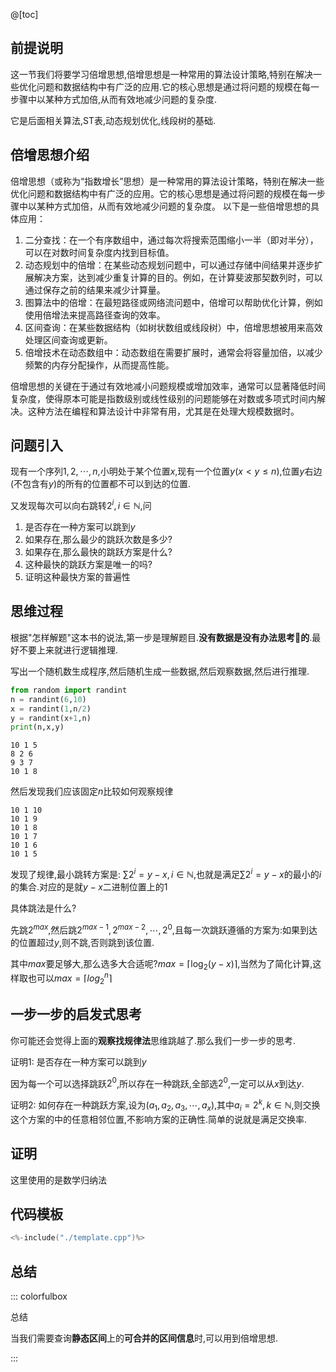 @[toc]

## 前提说明

这一节我们将要学习倍增思想,倍增思想是一种常用的算法设计策略,特别在解决一些优化问题和数据结构中有广泛的应用.它的核心思想是通过将问题的规模在每一步骤中以某种方式加倍,从而有效地减少问题的复杂度.

它是后面相关算法,ST表,动态规划优化,线段树的基础.


## 倍增思想介绍 

倍增思想（或称为“指数增长”思想）是一种常用的算法设计策略，特别在解决一些优化问题和数据结构中有广泛的应用。它的核心思想是通过将问题的规模在每一步骤中以某种方式加倍，从而有效地减少问题的复杂度。
以下是一些倍增思想的具体应用：

1. 二分查找：在一个有序数组中，通过每次将搜索范围缩小一半（即对半分），可以在对数时间复杂度内找到目标值。
2. 动态规划中的倍增：在某些动态规划问题中，可以通过存储中间结果并逐步扩展解决方案，达到减少重复计算的目的。例如，在计算斐波那契数列时，可以通过保存之前的结果来减少计算量。
3. 图算法中的倍增：在最短路径或网络流问题中，倍增可以帮助优化计算，例如使用倍增法来提高路径查询的效率。
4. 区间查询：在某些数据结构（如树状数组或线段树）中，倍增思想被用来高效处理区间查询或更新。
5. 倍增技术在动态数组中：动态数组在需要扩展时，通常会将容量加倍，以减少频繁的内存分配操作，从而提高性能。

倍增思想的关键在于通过有效地减小问题规模或增加效率，通常可以显著降低时间复杂度，使得原本可能是指数级别或线性级别的问题能够在对数或多项式时间内解决。这种方法在编程和算法设计中非常有用，尤其是在处理大规模数据时。

## 问题引入

现有一个序列$1,2,\cdots,n$,小明处于某个位置$x$,现有一个位置$y(x<y \leqslant n)$,位置$y$右边(不包含有$y$)的所有的位置都不可以到达的位置.

又发现每次可以向右跳转$2^i,i \in \mathbb N$,问

1. 是否存在一种方案可以跳到$y$
2. 如果存在,那么最少的跳跃次数是多少?
3. 如果存在,那么最快的跳跃方案是什么?
4. 这种最快的跳跃方案是唯一的吗?
5. 证明这种最快方案的普遍性


## 思维过程

根据"怎样解题"这本书的说法,第一步是理解题目.**没有数据是没有办法思考🤔的**.最好不要上来就进行逻辑推理.

写出一个随机数生成程序,然后随机生成一些数据,然后观察数据,然后进行推理.

```python
from random import randint
n = randint(6,10)
x = randint(1,n/2)
y = randint(x+1,n)
print(n,x,y)
```

```
10 1 5
8 2 6
9 3 7
10 1 8
```

然后发现我们应该固定$n$比较如何观察规律

```
10 1 10
10 1 9
10 1 8
10 1 7
10 1 6
10 1 5
```

发现了规律,最小跳转方案是: $\sum 2^i = y-x,i \in \mathbb N$,也就是满足$\sum 2^i = y-x$的最小的$i$的集合.对应的是就$y-x$二进制位置上的$1$


具体跳法是什么?

先跳$2^{max}$,然后跳$2^{max-1},2^{max-2} ,\cdots,2^0$,且每一次跳跃遵循的方案为:如果到达的位置超过$y$,则不跳,否则跳到该位置.

其中$max$要足够大,那么选多大合适呢?$max = \lceil \log_2(y-x) \rceil$,当然为了简化计算,这样取也可以$max = \lceil log_2^n \rceil$

## 一步一步的启发式思考

你可能还会觉得上面的**观察找规律法**思维跳越了.那么我们一步一步的思考.


证明1: 是否存在一种方案可以跳到$y$

因为每一个可以选择跳跃$2^0$,所以存在一种跳跃,全部选$2^0$,一定可以从$x$到达$y$.

证明2: 如何存在一种跳跃方案,设为$(a_1,a_2,a_3,\cdots,a_x)$,其中$a_i = 2^k,k\in \mathbb N$,则交换这个方案的中的任意相邻位置,不影响方案的正确性.简单的说就是满足交换率.


## 证明

这里使用的是数学归纳法


## 代码模板


```cpp
<%-include("./template.cpp")%>
```

## 总结

::: colorfulbox

总结

当我们需要查询**静态区间**上的**可合并的区间信息**时,可以用到倍增思想.

:::